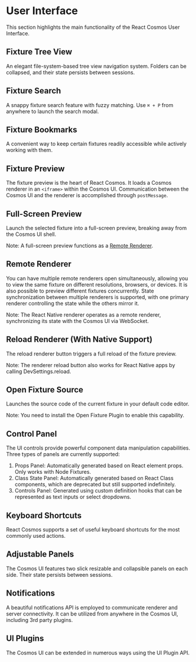 # User Interface

This section highlights the main functionality of the React Cosmos User Interface.

## Fixture Tree View

An elegant file-system-based tree view navigation system. Folders can be collapsed, and their state persists between sessions.

## Fixture Search

A snappy fixture search feature with fuzzy matching. Use `⌘ + P` from anywhere to launch the search modal.

## Fixture Bookmarks

A convenient way to keep certain fixtures readily accessible while actively working with them.

## Fixture Preview

The fixture preview is the heart of React Cosmos. It loads a Cosmos renderer in an `<iframe>` within the Cosmos UI. Communication between the Cosmos UI and the renderer is accomplished through `postMessage`.

## Full-Screen Preview

Launch the selected fixture into a full-screen preview, breaking away from the Cosmos UI shell.

Note: A full-screen preview functions as a [Remote Renderer](#remote-renderer).

## Remote Renderer

You can have multiple remote renderers open simultaneously, allowing you to view the same fixture on different resolutions, browsers, or devices. It is also possible to preview different fixtures concurrently. State synchronization between multiple renderers is supported, with one primary renderer controlling the state while the others mirror it.

Note: The React Native renderer operates as a remote renderer, synchronizing its state with the Cosmos UI via WebSocket.

## Reload Renderer (With Native Support)

The reload renderer button triggers a full reload of the fixture preview.

Note: The renderer reload button also works for React Native apps by calling DevSettings.reload.

## Open Fixture Source

Launches the source code of the current fixture in your default code editor.

Note: You need to install the Open Fixture Plugin to enable this capability.

## Control Panel

The UI controls provide powerful component data manipulation capabilities. Three types of panels are currently supported:

1. Props Panel: Automatically generated based on React element props. Only works with Node Fixtures.
2. Class State Panel: Automatically generated based on React Class components, which are deprecated but still supported indefinitely.
3. Controls Panel: Generated using custom definition hooks that can be represented as text inputs or select dropdowns.

## Keyboard Shortcuts

React Cosmos supports a set of useful keyboard shortcuts for the most commonly used actions.

## Adjustable Panels

The Cosmos UI features two slick resizable and collapsible panels on each side. Their state persists between sessions.

## Notifications

A beautiful notifications API is employed to communicate renderer and server connectivity. It can be utilized from anywhere in the Cosmos UI, including 3rd party plugins.

## UI Plugins

The Cosmos UI can be extended in numerous ways using the UI Plugin API.
